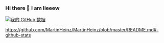 ### Hi there 👋 I am lieeew
[![我的 GitHub 数据](https://github-readme-stats.vercel.app/api?username=lieeew)]()

https://github.com/MartinHeinz/MartinHeinz/blob/master/README.md#-github-stats
